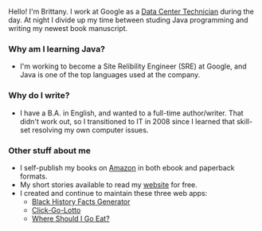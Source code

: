 Hello! I'm Brittany. I work at Google as a [Data Center Technician](https://www.google.com/about/datacenters/) during the day. At night I divide up my time between studing Java programming and writing my newest book manuscript.

### Why am I learning Java?
* I'm working to become a Site Relibility Engineer (SRE) at Google, and Java is one of the top languages used at the company.

### Why do I write?
* I have a B.A. in English, and wanted to a full-time author/writer. That didn't work out, so I transitioned to IT in 2008 since I learned that skill-set resolving my own computer issues.

### Other stuff about me
* I self-publish my books on [Amazon](https://www.amazon.com/stores/Brittany-Gates/author/B005CKTPQI) in both ebook and paperback formats.
* My short stories available to read my [website](https://brittany-gates.com/short-stories/) for free.
* I created and continue to maintain these three web apps:
    * [Black History Facts Generator](https://www.bhfgen.com/)
    * [Click-Go-Lotto](https://clickgolotto.com/)
    * [Where Should I Go Eat?](https://www.whereshouldigoeat.com/)
